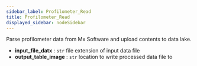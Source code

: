 ```yaml
---
sidebar_label: Profilometer_Read
title: Profilometer_Read
displayed_sidebar: nodeSidebar
---
```


Parse profilometer data from Mx Software and upload contents to data lake.
- **input_file_datx** : `str`
file extension of input data file
- **output_table_image** : `str`
location to write processed data file to
